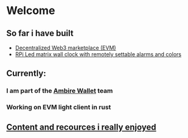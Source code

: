
# Welcome

## So far i have built
  - [Decentralized Web3 marketplace (EVM)](https://github.com/JIOjosBG/Web3Marketplace)
  - [RPi Led matrix wall clock with remotely settable alarms and colors](https://github.com/JIOjosBG/itsglowtime)

## Currently:
### I am part of the [Ambire Wallet](https://www.ambire.com) team
### Working on EVM light client in rust

## [Content and recources i really enjoyed](content.md)
